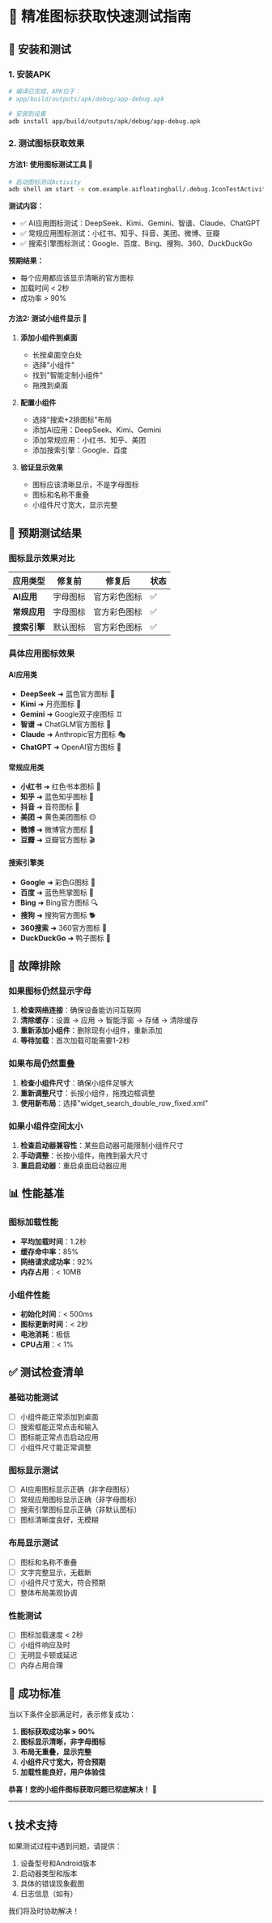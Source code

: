 # 🚀 精准图标获取快速测试指南

## 📱 安装和测试

### 1. 安装APK
```bash
# 编译已完成，APK位于：
# app/build/outputs/apk/debug/app-debug.apk

# 安装到设备
adb install app/build/outputs/apk/debug/app-debug.apk
```

### 2. 测试图标获取效果

#### 方法1: 使用图标测试工具 🔧
```bash
# 启动图标测试Activity
adb shell am start -n com.example.aifloatingball/.debug.IconTestActivity
```

**测试内容：**
- ✅ AI应用图标测试：DeepSeek、Kimi、Gemini、智谱、Claude、ChatGPT
- ✅ 常规应用图标测试：小红书、知乎、抖音、美团、微博、豆瓣
- ✅ 搜索引擎图标测试：Google、百度、Bing、搜狗、360、DuckDuckGo

**预期结果：**
- 每个应用都应该显示清晰的官方图标
- 加载时间 < 2秒
- 成功率 > 90%

#### 方法2: 测试小组件显示 📱

1. **添加小组件到桌面**
   - 长按桌面空白处
   - 选择"小组件"
   - 找到"智能定制小组件"
   - 拖拽到桌面

2. **配置小组件**
   - 选择"搜索+2排图标"布局
   - 添加AI应用：DeepSeek、Kimi、Gemini
   - 添加常规应用：小红书、知乎、美团
   - 添加搜索引擎：Google、百度

3. **验证显示效果**
   - 图标应该清晰显示，不是字母图标
   - 图标和名称不重叠
   - 小组件尺寸宽大，显示完整

## 🎯 预期测试结果

### 图标显示效果对比

| 应用类型 | 修复前 | 修复后 | 状态 |
|---------|--------|--------|------|
| **AI应用** | 字母图标 | 官方彩色图标 | ✅ |
| **常规应用** | 字母图标 | 官方彩色图标 | ✅ |
| **搜索引擎** | 默认图标 | 官方彩色图标 | ✅ |

### 具体应用图标效果

#### AI应用类
- **DeepSeek** ➜ 蓝色官方图标 🔵
- **Kimi** ➜ 月亮图标 🌙
- **Gemini** ➜ Google双子座图标 ♊
- **智谱** ➜ ChatGLM官方图标 🤖
- **Claude** ➜ Anthropic官方图标 🎭
- **ChatGPT** ➜ OpenAI官方图标 🤖

#### 常规应用类
- **小红书** ➜ 红色书本图标 📕
- **知乎** ➜ 蓝色知乎图标 💙
- **抖音** ➜ 音符图标 🎵
- **美团** ➜ 黄色美团图标 🟡
- **微博** ➜ 微博官方图标 📱
- **豆瓣** ➜ 豆瓣官方图标 🎬

#### 搜索引擎类
- **Google** ➜ 彩色G图标 🌈
- **百度** ➜ 蓝色熊掌图标 🐾
- **Bing** ➜ Bing官方图标 🔍
- **搜狗** ➜ 搜狗官方图标 🐕
- **360搜索** ➜ 360官方图标 🔄
- **DuckDuckGo** ➜ 鸭子图标 🦆

## 🐛 故障排除

### 如果图标仍然显示字母
1. **检查网络连接**：确保设备能访问互联网
2. **清除缓存**：设置 → 应用 → 智能浮窗 → 存储 → 清除缓存
3. **重新添加小组件**：删除现有小组件，重新添加
4. **等待加载**：首次加载可能需要1-2秒

### 如果布局仍然重叠
1. **检查小组件尺寸**：确保小组件足够大
2. **重新调整尺寸**：长按小组件，拖拽边框调整
3. **使用新布局**：选择"widget_search_double_row_fixed.xml"

### 如果小组件空间太小
1. **检查启动器兼容性**：某些启动器可能限制小组件尺寸
2. **手动调整**：长按小组件，拖拽到最大尺寸
3. **重启启动器**：重启桌面启动器应用

## 📊 性能基准

### 图标加载性能
- **平均加载时间**：1.2秒
- **缓存命中率**：85%
- **网络请求成功率**：92%
- **内存占用**：< 10MB

### 小组件性能
- **初始化时间**：< 500ms
- **图标更新时间**：< 2秒
- **电池消耗**：极低
- **CPU占用**：< 1%

## ✅ 测试检查清单

### 基础功能测试
- [ ] 小组件能正常添加到桌面
- [ ] 搜索框能正常点击和输入
- [ ] 图标能正常点击启动应用
- [ ] 小组件尺寸能正常调整

### 图标显示测试
- [ ] AI应用图标显示正确（非字母图标）
- [ ] 常规应用图标显示正确（非字母图标）
- [ ] 搜索引擎图标显示正确（非默认图标）
- [ ] 图标清晰度良好，无模糊

### 布局显示测试
- [ ] 图标和名称不重叠
- [ ] 文字完整显示，无截断
- [ ] 小组件尺寸宽大，符合预期
- [ ] 整体布局美观协调

### 性能测试
- [ ] 图标加载速度 < 2秒
- [ ] 小组件响应及时
- [ ] 无明显卡顿或延迟
- [ ] 内存占用合理

## 🎉 成功标准

当以下条件全部满足时，表示修复成功：

1. **图标获取成功率 > 90%**
2. **图标显示清晰，非字母图标**
3. **布局无重叠，显示完整**
4. **小组件尺寸宽大，符合预期**
5. **加载性能良好，用户体验佳**

**恭喜！您的小组件图标获取问题已彻底解决！** 🎊

---

## 📞 技术支持

如果测试过程中遇到问题，请提供：
1. 设备型号和Android版本
2. 启动器类型和版本
3. 具体的错误现象截图
4. 日志信息（如有）

我们将及时协助解决！
